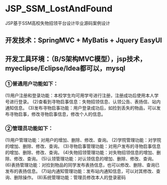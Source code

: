 # JSP_SSM_LostAndFound
JSP基于SSM高校失物招领平台设计毕业源码案例设计
## 开发技术：SpringMVC + MyBatis + Jquery EasyUI
## 开发工具环境：（B/S架构MVC模型），jsp技术，myeclipse/Eclipse/Idea都可以，mysql

### ①普通用户功能如下：
(1)用户注册和登录功能：本校学生均可用学号进行注册，注册成功后使用本人学号进行登录。
(2)查看到寻物启事信息：失物招领信息、认领公告、表扬信、站内通知信息。
(3)发布寻物启事功能：用户登录成功后，如捡到丢失的物品，可以发布寻物启事，修改寻物启事信息，修改个人的信息。
### ②管理员功能如下：
(1)用户管理功能：对用户的增加、删除、修改、查询。
(2)学院管理功能：对学院的增加、删除、修改、查询。
(3)寻物启事管理功能：对用户发布的寻物启事信息的增加、删除、修改、查询。
(4)失物招领管理功能：对失物招领信息的增加、删除、修改、查询。
(5)认领管理功能：对认领信息的增加、删除、修改、查询。
(6)表扬管理功能：对捡到物品的同学发布表扬信息，也可以修改、删除、查询已发布的表扬信息。
(7)站内通知管理功能：发布站内通知信息，可以对其修改、查询、删除操作。
(8)系统管理功能：管理员修改本人的登录密码
